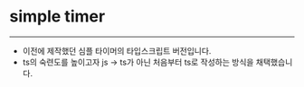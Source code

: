 # simple timer
<hr>

- 이전에 제작했던 심플 타이머의 타입스크립트 버전입니다.
- ts의 숙련도를 높이고자 js -> ts가 아닌 처음부터 ts로 작성하는 방식을 채택했습니다.